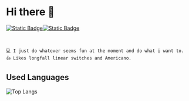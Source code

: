 #  Hi there 👋

[![Static Badge](https://img.shields.io/badge/velog-20C997?style=for-the-badge&logo=velog&logoColor=FFFFFF)](https://velog.io/@asdf-dev/posts)[![Static Badge](https://img.shields.io/badge/GitHub-181717?style=for-the-badge&logo=github)](https://github.com/DEV-asdf-516)

<br>

```
💻 I just do whatever seems fun at the moment and do what i want to.
👍 Likes longfall linear switches and Americano.
```


## Used Languages

![Top Langs](https://github-readme-stats.vercel.app/api/top-langs/?username=DEV-asdf-516&layout=compact&theme=dark)




 





